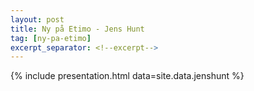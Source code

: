 ```yaml
---
layout: post
title: Ny på Etimo - Jens Hunt
tag: [ny-pa-etimo]
excerpt_separator: <!--excerpt-->
---
```


{% include presentation.html data=site.data.jenshunt %}
